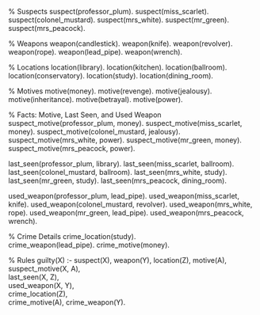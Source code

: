 % Suspects
suspect(professor_plum).
suspect(miss_scarlet).
suspect(colonel_mustard).
suspect(mrs_white).
suspect(mr_green).
suspect(mrs_peacock).

% Weapons
weapon(candlestick).
weapon(knife).
weapon(revolver).
weapon(rope).
weapon(lead_pipe).
weapon(wrench).

% Locations
location(library).
location(kitchen).
location(ballroom).
location(conservatory).
location(study).
location(dining_room).

% Motives
motive(money).
motive(revenge).
motive(jealousy).
motive(inheritance).
motive(betrayal).
motive(power).

% Facts: Motive, Last Seen, and Used Weapon
suspect_motive(professor_plum, money).
suspect_motive(miss_scarlet, money).
suspect_motive(colonel_mustard, jealousy).
suspect_motive(mrs_white, power).
suspect_motive(mr_green, money).
suspect_motive(mrs_peacock, power).

last_seen(professor_plum, library).
last_seen(miss_scarlet, ballroom).
last_seen(colonel_mustard, ballroom).
last_seen(mrs_white, study).
last_seen(mr_green, study).
last_seen(mrs_peacock, dining_room).

used_weapon(professor_plum, lead_pipe).
used_weapon(miss_scarlet, knife).
used_weapon(colonel_mustard, revolver).
used_weapon(mrs_white, rope).
used_weapon(mr_green, lead_pipe).
used_weapon(mrs_peacock, wrench).

% Crime Details
crime_location(study).    
crime_weapon(lead_pipe). 
crime_motive(money).

% Rules
guilty(X) :-
    suspect(X),
    weapon(Y),
    location(Z),
    motive(A),
    suspect_motive(X, A),            
    last_seen(X, Z),           
    used_weapon(X, Y),       
    crime_location(Z),  
    crime_motive(A),
    crime_weapon(Y).      

